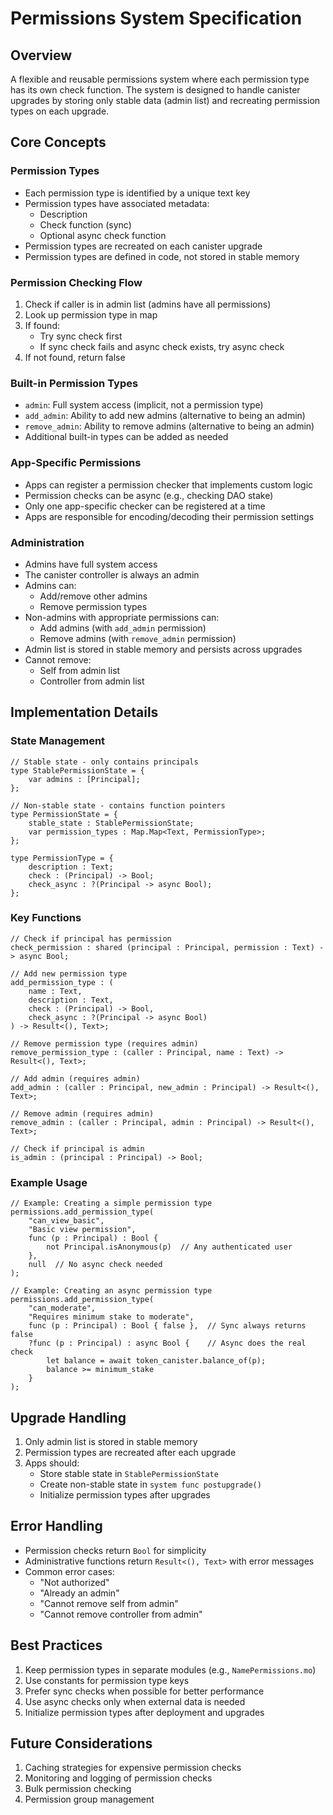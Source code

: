 # Permissions System Specification

## Overview
A flexible and reusable permissions system where each permission type has its own check function. The system is designed to handle canister upgrades by storing only stable data (admin list) and recreating permission types on each upgrade.

## Core Concepts

### Permission Types
- Each permission type is identified by a unique text key
- Permission types have associated metadata:
  - Description
  - Check function (sync)
  - Optional async check function
- Permission types are recreated on each canister upgrade
- Permission types are defined in code, not stored in stable memory

### Permission Checking Flow
1. Check if caller is in admin list (admins have all permissions)
2. Look up permission type in map
3. If found:
   - Try sync check first
   - If sync check fails and async check exists, try async check
4. If not found, return false

### Built-in Permission Types
- `admin`: Full system access (implicit, not a permission type)
- `add_admin`: Ability to add new admins (alternative to being an admin)
- `remove_admin`: Ability to remove admins (alternative to being an admin)
- Additional built-in types can be added as needed

### App-Specific Permissions
- Apps can register a permission checker that implements custom logic
- Permission checks can be async (e.g., checking DAO stake)
- Only one app-specific checker can be registered at a time
- Apps are responsible for encoding/decoding their permission settings

### Administration
- Admins have full system access
- The canister controller is always an admin
- Admins can:
  - Add/remove other admins
  - Remove permission types
- Non-admins with appropriate permissions can:
  - Add admins (with `add_admin` permission)
  - Remove admins (with `remove_admin` permission)
- Admin list is stored in stable memory and persists across upgrades
- Cannot remove:
  - Self from admin list
  - Controller from admin list

## Implementation Details

### State Management
```motoko
// Stable state - only contains principals
type StablePermissionState = {
    var admins : [Principal];
};

// Non-stable state - contains function pointers
type PermissionState = {
    stable_state : StablePermissionState;
    var permission_types : Map.Map<Text, PermissionType>;
};

type PermissionType = {
    description : Text;
    check : (Principal) -> Bool;
    check_async : ?(Principal -> async Bool);
};
```

### Key Functions
```motoko
// Check if principal has permission
check_permission : shared (principal : Principal, permission : Text) -> async Bool;

// Add new permission type
add_permission_type : (
    name : Text, 
    description : Text, 
    check : (Principal) -> Bool,
    check_async : ?(Principal -> async Bool)
) -> Result<(), Text>;

// Remove permission type (requires admin)
remove_permission_type : (caller : Principal, name : Text) -> Result<(), Text>;

// Add admin (requires admin)
add_admin : (caller : Principal, new_admin : Principal) -> Result<(), Text>;

// Remove admin (requires admin)
remove_admin : (caller : Principal, admin : Principal) -> Result<(), Text>;

// Check if principal is admin
is_admin : (principal : Principal) -> Bool;
```

### Example Usage
```motoko
// Example: Creating a simple permission type
permissions.add_permission_type(
    "can_view_basic",
    "Basic view permission",
    func (p : Principal) : Bool {
        not Principal.isAnonymous(p)  // Any authenticated user
    },
    null  // No async check needed
);

// Example: Creating an async permission type
permissions.add_permission_type(
    "can_moderate",
    "Requires minimum stake to moderate",
    func (p : Principal) : Bool { false },  // Sync always returns false
    ?func (p : Principal) : async Bool {    // Async does the real check
        let balance = await token_canister.balance_of(p);
        balance >= minimum_stake
    }
);
```

## Upgrade Handling
1. Only admin list is stored in stable memory
2. Permission types are recreated after each upgrade
3. Apps should:
   - Store stable state in `StablePermissionState`
   - Create non-stable state in `system func postupgrade()`
   - Initialize permission types after upgrades

## Error Handling
- Permission checks return `Bool` for simplicity
- Administrative functions return `Result<(), Text>` with error messages
- Common error cases:
  - "Not authorized"
  - "Already an admin"
  - "Cannot remove self from admin"
  - "Cannot remove controller from admin"

## Best Practices
1. Keep permission types in separate modules (e.g., `NamePermissions.mo`)
2. Use constants for permission type keys
3. Prefer sync checks when possible for better performance
4. Use async checks only when external data is needed
5. Initialize permission types after deployment and upgrades

## Future Considerations
1. Caching strategies for expensive permission checks
2. Monitoring and logging of permission checks
3. Bulk permission checking
4. Permission group management